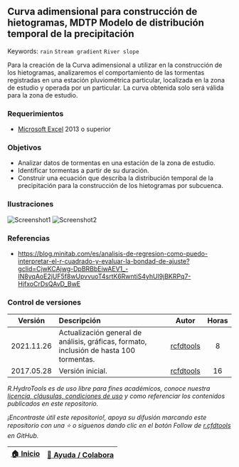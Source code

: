 ## Curva adimensional para construcción de hietogramas, MDTP Modelo de distribución temporal de la precipitación
Keywords: `rain` `Stream gradient` `River slope`

Para la creación de la Curva adimensional a utilizar en la construcción de los hietogramas, analizaremos el comportamiento de las tormentas registradas en una estación pluviométrica particular, localizada en la zona de estudio y operada por un particular. La curva obtenida solo será válida para la zona de estudio.


### Requerimientos

* [Microsoft Excel](https://www.microsoft.com/en-us/microsoft-365/excel) 2013 o superior


### Objetivos

* Analizar datos de tormentas en una estación de la zona de estudio.
* Identificar tormentas a partir de su duración.
* Construir una ecuación que describa la distribución temporal de la precipitación para la construcción de los hietogramas por subcuenca.


### Ilustraciones

![Screenshot1](../Screenshot/Screenshot1.png)
![Screenshot2](../Screenshot/Screenshot2.png)


### Referencias

* https://blog.minitab.com/es/analisis-de-regresion-como-puedo-interpretar-el-r-cuadrado-y-evaluar-la-bondad-de-ajuste?gclid=CjwKCAjwg-DpBRBbEiwAEV1_-IN8yqAoE2jUF5f8wUpvvuoT4srtK6RwntiS4yhUl9jBKRPq7-HjfxoCrDsQAvD_BwE


### Control de versiones

| Versión     | Descripción                                            | Autor                                      | Horas |
|-------------|:-------------------------------------------------------|--------------------------------------------|:-----:|
| 2021.11.26  | Actualización general de análisis, gráficas, formato, inclusión de hasta 100 tormentas. | [rcfdtools](https://github.com/rcfdtools)  |   8   |
| 2017.05.28  | Versión inicial.                                       | [rcfdtools](https://github.com/rcfdtools)  |  16   |

_R.HydroTools es de uso libre para fines académicos, conoce nuestra [licencia, cláusulas, condiciones de uso](https://github.com/rcfdtools/R.HydroTools/wiki/License) y como referenciar los contenidos publicados en este repositorio._

_¡Encontraste útil este repositorio!, apoya su difusión marcando este repositorio con una ⭐ o síguenos dando clic en el botón Follow de [r.cfdtools](https://github.com/rcfdtools) en GitHub._

| [:house: Inicio](https://github.com/rcfdtools/R.HydroTools/wiki) | [:beginner: Ayuda / Colabora](https://github.com/rcfdtools/R.HydroTools/discussions/20)  |
|------------------------------------------------------------------|-------------------------------------------------------------------------------|
